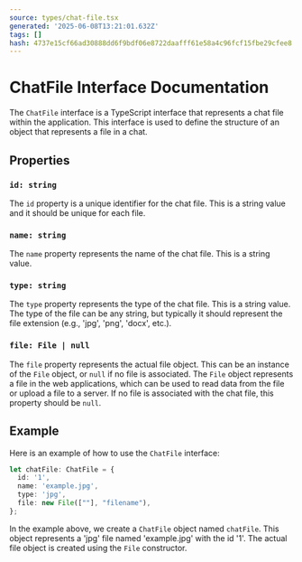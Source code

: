 ```yaml
---
source: types/chat-file.tsx
generated: '2025-06-08T13:21:01.632Z'
tags: []
hash: 4737e15cf66ad30888dd6f9bdf06e8722daafff61e58a4c96fcf15fbe29cfee8
---
```

# ChatFile Interface Documentation

The `ChatFile` interface is a TypeScript interface that represents a chat file within the application. This interface is used to define the structure of an object that represents a file in a chat.

## Properties

### `id: string`

The `id` property is a unique identifier for the chat file. This is a string value and it should be unique for each file.

### `name: string`

The `name` property represents the name of the chat file. This is a string value.

### `type: string`

The `type` property represents the type of the chat file. This is a string value. The type of the file can be any string, but typically it should represent the file extension (e.g., 'jpg', 'png', 'docx', etc.).

### `file: File | null`

The `file` property represents the actual file object. This can be an instance of the `File` object, or `null` if no file is associated. The `File` object represents a file in the web applications, which can be used to read data from the file or upload a file to a server. If no file is associated with the chat file, this property should be `null`.

## Example

Here is an example of how to use the `ChatFile` interface:

```typescript
let chatFile: ChatFile = {
  id: '1',
  name: 'example.jpg',
  type: 'jpg',
  file: new File([""], "filename"),
};
```

In the example above, we create a `ChatFile` object named `chatFile`. This object represents a 'jpg' file named 'example.jpg' with the id '1'. The actual file object is created using the `File` constructor.
